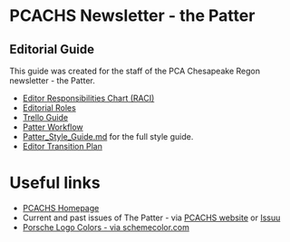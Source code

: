 # PCACHS Newsletter - the Patter

## Editorial Guide

This guide was created for the staff of the PCA Chesapeake Regon newsletter - the Patter.

- [Editor Responsibilities Chart (RACI)](Editor_RACI.md)
- [Editorial Roles](Editorial_Roles.md)
- [Trello Guide](Trello.md)
- [Patter Workflow](Patter_Workflow.pdf)
- [Patter_Style_Guide.md](Patter_Style_Guide.md) for the full style guide.
- [Editor Transition Plan](Editor_Transition_Plan.md)

# Useful links

- [PCACHS Homepage](https://pcachs.org/)
- Current and past issues of The Patter - via [PCACHS website](https://pcachs.org/monthly-news/) or [Issuu](https://issuu.com/pcachs)
- [Porsche Logo Colors - via schemecolor.com](https://www.schemecolor.com/porsche-logo-colors.php)